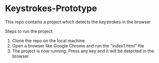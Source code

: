 Keystrokes-Prototype
====================

This repo contains a project which detects the keystrokes in the browser

Steps to run the project:

1. Clone the repo on the local machine
2. Open a browser like Google Chrome and run the "index1.html" file
3. The project is now running. Press any key and it will be detected in the browser